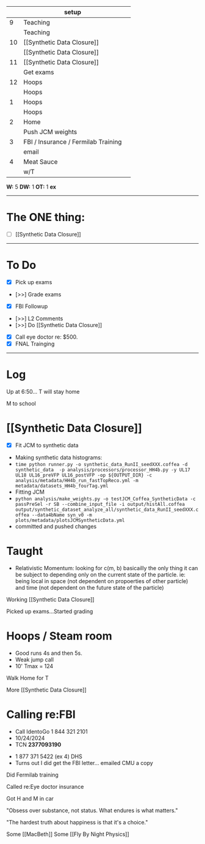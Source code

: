 
|     | setup                               |     |
| --- | ----------------------------------- | --- |
| 9   | Teaching                            |     |
|     | Teaching                            |     |
| 10  | [[Synthetic Data Closure]]          |     |
|     | [[Synthetic Data Closure]]          |     |
| 11  | [[Synthetic Data Closure]]          |     |
|     | Get exams                           |     |
| 12  | Hoops                               |     |
|     | Hoops                               |     |
| 1   | Hoops                               |     |
|     | Hoops                               |     |
| 2   | Home                                |     |
|     | Push JCM weights                    |     |
| 3   | FBI / Insurance / Fermilab Training |     |
|     | email                               |     |
| 4   | Meat Sauce                          |     |
|     | w/T                                 |     |

**W:** 5 
**DW:** 1
**OT:** 1
**ex** 

---
# The ONE thing: 
- [ ]  [[Synthetic Data Closure]]

---
# To Do

- [x] Pick up exams
- [>>] Grade exams
- [x] FBI Followup
- [>>] L2 Comments 
- [>>]  Do  [[Synthetic Data Closure]]
- [x] Call eye doctor re: $500.
- [x] FNAL Trainging

---

# Log


Up at 6:50... T will stay home

M to school


# [[Synthetic Data Closure]]
- [x] Fit JCM to synthetic data
- Making synthetic data histograms:
- `time python runner.py -o synthetic_data_RunII_seedXXX.coffea -d synthetic_data  -p analysis/processors/processor_HH4b.py -y UL17 UL18 UL16_preVFP UL16_postVFP -op ${OUTPUT_DIR} -c analysis/metadata/HH4b_run_fastTopReco.yml -m metadata/datasets_HH4b_fourTag.yml`
- Fitting JCM
- `python analysis/make_weights.py -o testJCM_Coffea_SyntheticData -c passPreSel -r SB --combine_input_file -i output/histAll.coffea output/synthetic_dataset_analyze_all/synthetic_data_RunII_seedXXX.coffea --data4bName syn_v0 -m plots/metadata/plotsJCMSyntheticData.yml`
- committed and pushed changes

# Taught 
- Relativistic Momentum: looking for c(m, b) basicailly the only thing it can be subject to depending only on the current state of the particle. ie: being local in space (not dependent on propoerties of other particle) and time (not dependent on the future state of the particle)


Working [[Synthetic Data Closure]]

Picked up exams...Started grading

# Hoops / Steam room
- Good runs 4s and then 5s. 
- Weak jump call
- 10' Tmax = 124

Walk Home for T

More [[Synthetic Data Closure]]

# Calling re:FBI 
- Call IdentoGo 1 844 321 2101
- 10/24/2024
- TCN **2377093190**
* 1 877 371 5422 (ex 4) DHS 
* Turns out I did get the FBI letter... emailed CMU a copy

Did Fermilab training

Called re:Eye doctor insurance

Got H and M in car

"Obsess over substance, not status. What endures is what matters."

"The hardest truth about happiness is that it's a choice."

Some [[MacBeth]]
Some [[Fly By Night Physics]]


